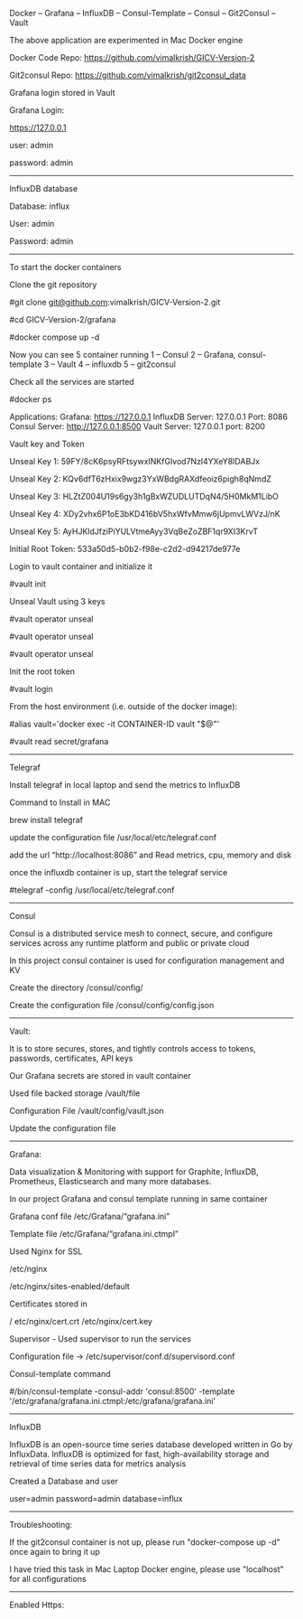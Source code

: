
Docker – Grafana – InfluxDB – Consul-Template – Consul – Git2Consul – Vault

The above application are experimented in Mac Docker engine

Docker Code Repo: https://github.com/vimalkrish/GICV-Version-2

Git2consul Repo: https://github.com/vimalkrish/git2consul_data

Grafana login stored in Vault

Grafana Login:

https://127.0.0.1

user: admin

password: admin

-----------------

InfluxDB database

Database: influx

User: admin

Password: admin

------------------

To start the docker containers

Clone the git repository

#git clone git@github.com:vimalkrish/GICV-Version-2.git

#cd GICV-Version-2/grafana

#docker compose up -d

Now you can see 5 container running
1 – Consul
2 – Grafana, consul-template
3 – Vault
4 – influxdb
5 – git2consul

Check all the services are started

#docker ps

Applications:
Grafana: https://127.0.0.1
InfluxDB Server: 127.0.0.1 Port: 8086
Consul Server: http://127.0.0.1:8500
Vault Server: 127.0.0.1 port: 8200

Vault key and Token

Unseal Key 1: 59FY/8cK6psyRFtsywxINKfGlvod7Nzl4YXeY8IDABJx

Unseal Key 2: KQv6dfT6zHxix9wgz3YxWBdgRAXdfeoiz6pigh8qNmdZ

Unseal Key 3: HLZtZ004U19s6gy3h1gBxWZUDLUTDqN4/5H0MkM1LibO

Unseal Key 4: XDy2vhx6P1oE3bKD416bV5hxWfvMmw6jUpmvLWVzJ/nK

Unseal Key 5: AyHJKldJfziPiYULVtmeAyy3VqBeZoZBF1qr9XI3KrvT

Initial Root Token: 533a50d5-b0b2-f98e-c2d2-d94217de977e

Login to vault container and initialize it

#vault init

Unseal Vault using 3 keys

#vault operator unseal

#vault operator unseal

#vault operator unseal

Init the root token

#vault login

From the host environment (i.e. outside of the docker image):

#alias vault='docker exec -it CONTAINER-ID vault "$@"'

#vault read secret/grafana



--------------------------------------------------------------------
Telegraf

Install telegraf in local laptop and send the metrics to InfluxDB

Command to Install in MAC

brew install telegraf

update the configuration file /usr/local/etc/telegraf.conf

add the url “http://localhost:8086” and Read metrics, cpu, memory and disk

once the influxdb container is up, start the telegraf service

#telegraf -config /usr/local/etc/telegraf.conf

--------------------------------------------------------------------

Consul

Consul is a distributed service mesh to connect, secure, and configure services across any runtime platform and public or private cloud

In this project consul container is used for configuration management and KV

Create the directory /consul/config/

Create the configuration file /consul/config/config.json

--------------------------------------------------------------------

Vault:

It is to store secures, stores, and tightly controls access to tokens, passwords, certificates, API keys

Our Grafana secrets are stored in vault container

Used file backed storage /vault/file

Configuration File /vault/config/vault.json

Update the configuration file 

--------------------------------------------------------------------

Grafana:

Data visualization & Monitoring with support for Graphite, InfluxDB, Prometheus, Elasticsearch and many more databases.

In our project Grafana and consul template running in same container

Grafana conf file /etc/Grafana/“grafana.ini”

Template file /etc/Grafana/“grafana.ini.ctmpl”

Used Nginx for SSL 

/etc/nginx

/etc/nginx/sites-enabled/default

Certificates stored in 

/ etc/nginx/cert.crt
/etc/nginx/cert.key

Supervisor -
Used supervisor to run the services

Configuration file -> /etc/supervisor/conf.d/supervisord.conf


Consul-template command

#/bin/consul-template -consul-addr 'consul:8500' -template '/etc/grafana/grafana.ini.ctmpl:/etc/grafana/grafana.ini'

--------------------------------------------------------------------

InfluxDB

InfluxDB is an open-source time series database developed written in Go by InfluxData. InfluxDB is optimized for fast, high-availability storage and retrieval of time series data for metrics analysis

Created a Database and user

user=admin
password=admin
database=influx


--------------------------------------------------------------------

Troubleshooting:

If the git2consul container is not up, please run "docker-compose up -d" once again to bring it up

I have tried this task in Mac Laptop Docker engine, please use "localhost" for all configurations


--------------------------------------------------------------------

Enabled Https:



